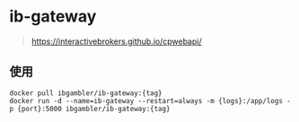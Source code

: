 # ib-gateway

> https://interactivebrokers.github.io/cpwebapi/

## 使用

```
docker pull ibgambler/ib-gateway:{tag}
docker run -d --name=ib-gateway --restart=always -m {logs}:/app/logs -p {port}:5000 ibgambler/ib-gateway:{tag}
```
